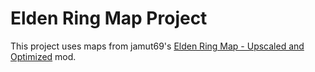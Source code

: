 # Elden Ring Map Project

This project uses maps from jamut69's [Elden Ring Map - Upscaled and Optimized](https://www.nexusmods.com/eldenring/mods/237) mod.
